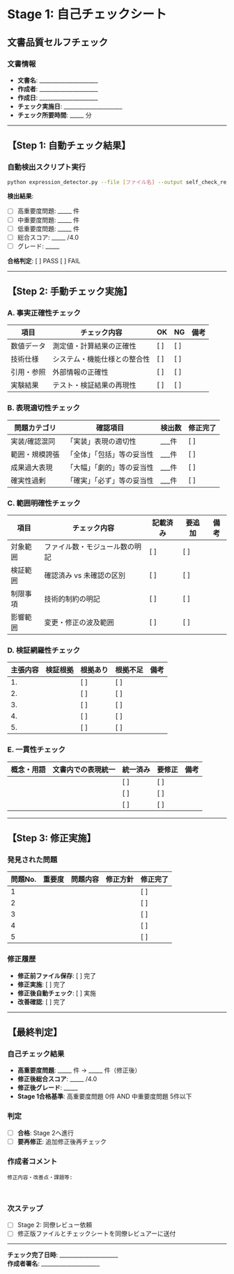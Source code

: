 # Stage 1: 自己チェックシート
## 文書品質セルフチェック

### 文書情報
- **文書名**: _____________________
- **作成者**: _____________________  
- **作成日**: _____________________
- **チェック実施日**: _____________________
- **チェック所要時間**: _____ 分

---

## 【Step 1: 自動チェック結果】

### 自動検出スクリプト実行
```bash
python expression_detector.py --file [ファイル名] --output self_check_result.json
```

**検出結果**:
- [ ] 高重要度問題: _____ 件
- [ ] 中重要度問題: _____ 件  
- [ ] 低重要度問題: _____ 件
- [ ] 総合スコア: _____ /4.0
- [ ] グレード: _____

**合格判定**: [ ] PASS [ ] FAIL

---

## 【Step 2: 手動チェック実施】

### A. 事実正確性チェック
| 項目 | チェック内容 | OK | NG | 備考 |
|------|-------------|----|----|------|
| 数値データ | 測定値・計算結果の正確性 | [ ] | [ ] |  |
| 技術仕様 | システム・機能仕様との整合性 | [ ] | [ ] |  |
| 引用・参照 | 外部情報の正確性 | [ ] | [ ] |  |
| 実験結果 | テスト・検証結果の再現性 | [ ] | [ ] |  |

### B. 表現適切性チェック
| 問題カテゴリ | 確認項目 | 検出数 | 修正完了 |
|-------------|----------|-------|----------|
| 実装/確認混同 | 「実装」表現の適切性 | ___件 | [ ] |
| 範囲・規模誇張 | 「全体」「包括」等の妥当性 | ___件 | [ ] |
| 成果過大表現 | 「大幅」「劇的」等の妥当性 | ___件 | [ ] |
| 確実性過剰 | 「確実」「必ず」等の妥当性 | ___件 | [ ] |

### C. 範囲明確性チェック
| 項目 | チェック内容 | 記載済み | 要追加 | 備考 |
|------|-------------|----------|--------|------|
| 対象範囲 | ファイル数・モジュール数の明記 | [ ] | [ ] |  |
| 検証範囲 | 確認済み vs 未確認の区別 | [ ] | [ ] |  |
| 制限事項 | 技術的制約の明記 | [ ] | [ ] |  |
| 影響範囲 | 変更・修正の波及範囲 | [ ] | [ ] |  |

### D. 検証網羅性チェック
| 主張内容 | 検証根拠 | 根拠あり | 根拠不足 | 備考 |
|----------|----------|----------|----------|------|
| 1. | | [ ] | [ ] |  |
| 2. | | [ ] | [ ] |  |
| 3. | | [ ] | [ ] |  |
| 4. | | [ ] | [ ] |  |
| 5. | | [ ] | [ ] |  |

### E. 一貫性チェック
| 概念・用語 | 文書内での表現統一 | 統一済み | 要修正 | 備考 |
|------------|-------------------|----------|--------|------|
| | | [ ] | [ ] |  |
| | | [ ] | [ ] |  |
| | | [ ] | [ ] |  |

---

## 【Step 3: 修正実施】

### 発見された問題
| 問題No. | 重要度 | 問題内容 | 修正方針 | 修正完了 |
|---------|-------|----------|----------|----------|
| 1 | | | | [ ] |
| 2 | | | | [ ] |
| 3 | | | | [ ] |
| 4 | | | | [ ] |
| 5 | | | | [ ] |

### 修正履歴
- **修正前ファイル保存**: [ ] 完了
- **修正実施**: [ ] 完了  
- **修正後自動チェック**: [ ] 実施
- **改善確認**: [ ] 完了

---

## 【最終判定】

### 自己チェック結果
- **高重要度問題**: _____ 件 → _____ 件（修正後）
- **修正後総合スコア**: _____ /4.0
- **修正後グレード**: _____
- **Stage 1合格基準**: 高重要度問題 0件 AND 中重要度問題 5件以下

### 判定
- [ ] **合格**: Stage 2へ進行
- [ ] **要再修正**: 追加修正後再チェック

### 作成者コメント
```
修正内容・改善点・課題等:



```

### 次ステップ
- [ ] Stage 2: 同僚レビュー依頼
- [ ] 修正版ファイルとチェックシートを同僚レビュアーに送付

---

**チェック完了日時**: _____________________  
**作成者署名**: _____________________